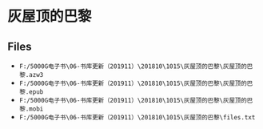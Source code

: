 # 灰屋顶的巴黎

## Files

- `F:/5000G电子书\06-书库更新（201911）\201810\1015\灰屋顶的巴黎\灰屋顶的巴黎.azw3`
- `F:/5000G电子书\06-书库更新（201911）\201810\1015\灰屋顶的巴黎\灰屋顶的巴黎.epub`
- `F:/5000G电子书\06-书库更新（201911）\201810\1015\灰屋顶的巴黎\灰屋顶的巴黎.mobi`
- `F:/5000G电子书\06-书库更新（201911）\201810\1015\灰屋顶的巴黎\files.txt`
